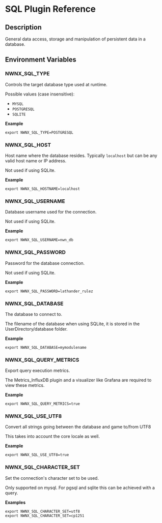 # SQL Plugin Reference

## Description

General data access, storage and manipulation of persistent data in a database.

## Environment Variables

### NWNX_SQL_TYPE

Controls the target database type used at runtime.

Possible values (case insensitive):

* ``MYSQL``
* ``POSTGRESQL``
* ``SQLITE``

__Example__

```
export NWNX_SQL_TYPE=POSTGRESQL
```

### NWNX_SQL_HOST

Host name where the database resides.  Typically ``localhost`` but can be any valid host name or IP address.

Not used if using SQLite.

__Example__

```
export NWNX_SQL_HOSTNAME=localhost
```

### NWNX_SQL_USERNAME

Database username used for the connection.

Not used if using SQLite.

__Example__

```
export NWNX_SQL_USERNAME=nwn_db
```

### NWNX_SQL_PASSWORD

Password for the database connection.

Not used if using SQLite.

__Example__

```
export NWNX_SQL_PASSWORD=lathander_rulez
```

### NWNX_SQL_DATABASE

The database to connect to.

The filename of the database when using SQLite, it is stored in the UserDirectory/database folder.

__Example__

```
export NWNX_SQL_DATABASE=mymodulename
```

### NWNX_SQL_QUERY_METRICS

Export query execution metrics.

The Metrics_InfluxDB plugin and a visualizer like Grafana are required to view these metrics.

__Example__

```
export NWNX_SQL_QUERY_METRICS=true
```

### NWNX_SQL_USE_UTF8

Convert all strings going between the database and game to/from UTF8

This takes into account the core locale as well.

__Example__

```
export NWNX_SQL_USE_UTF8=true
```

### NWNX_SQL_CHARACTER_SET

Set the connection's character set to be used.

Only supported on mysql. For pgsql and sqlite this can be achieved with a query.

__Examples__

```
export NWNX_SQL_CHARACTER_SET=utf8
export NWNX_SQL_CHARACTER_SET=cp1251
```
